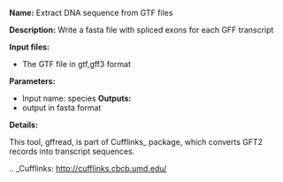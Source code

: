 **Name:** Extract DNA sequence from GTF files

**Description:**
Write a fasta file with spliced exons for each GFF transcript

**Input files:**
* The GTF file in gtf,gff3 format

**Parameters:**
* Input name: species
**Outputs:**
* output in fasta format

**Details:**

This tool, gffread, is part of Cufflinks_ package, which converts GFT2 records into transcript sequences.

.. _Cufflinks: http://cufflinks.cbcb.umd.edu/
    

